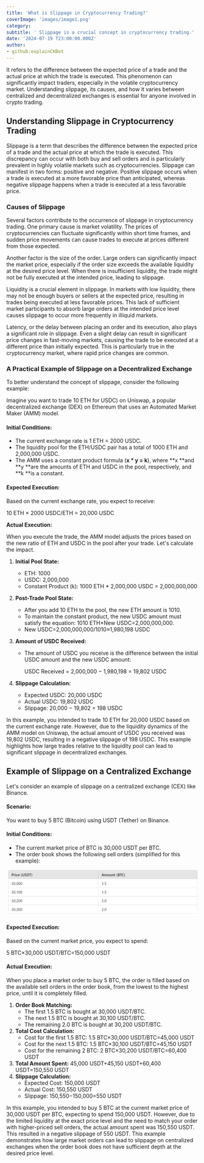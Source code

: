 ```yaml
---
title: 'What is Slippage in Cryptocurrency Trading?'
coverImage: 'images/image1.png'
category:
subtitle: ' Slippage is a crucial concept in cryptocurrency trading.'
date: '2024-07-19 T23:00:00.000Z'
author:
- github:explainCKBot
---
```


It refers to the difference between the expected price of a trade and the actual price at which the trade is executed. This phenomenon can significantly impact traders, especially in the volatile cryptocurrency market. Understanding slippage, its causes, and how it varies between centralized and decentralized exchanges is essential for anyone involved in crypto trading.


## Understanding Slippage in Cryptocurrency Trading

Slippage is a term that describes the difference between the expected price of a trade and the actual price at which the trade is executed. This discrepancy can occur with both buy and sell orders and is particularly prevalent in highly volatile markets such as cryptocurrencies. Slippage can manifest in two forms: positive and negative. Positive slippage occurs when a trade is executed at a more favorable price than anticipated, whereas negative slippage happens when a trade is executed at a less favorable price.


### Causes of Slippage

Several factors contribute to the occurrence of slippage in cryptocurrency trading. One primary cause is market volatility. The prices of cryptocurrencies can fluctuate significantly within short time frames, and sudden price movements can cause trades to execute at prices different from those expected.

Another factor is the size of the order. Large orders can significantly impact the market price, especially if the order size exceeds the available liquidity at the desired price level. When there is insufficient liquidity, the trade might not be fully executed at the intended price, leading to slippage.

Liquidity is a crucial element in slippage. In markets with low liquidity, there may not be enough buyers or sellers at the expected price, resulting in trades being executed at less favorable prices. This lack of sufficient market participants to absorb large orders at the intended price level causes slippage to occur more frequently in illiquid markets.

Latency, or the delay between placing an order and its execution, also plays a significant role in slippage. Even a slight delay can result in significant price changes in fast-moving markets, causing the trade to be executed at a different price than initially expected. This is particularly true in the cryptocurrency market, where rapid price changes are common.


### A Practical Example of Slippage on a Decentralized Exchange

To better understand the concept of slippage, consider the following example:

Imagine you want to trade 10 ETH for USDC) on Uniswap, a popular decentralized exchange (DEX) on Ethereum that uses an Automated Market Maker (AMM) model.


#### **Initial Conditions:**



* The current exchange rate is 1 ETH = 2000 USDC.
* The liquidity pool for the ETH/USDC pair has a total of 1000 ETH and 2,000,000 USDC.
* The AMM uses a constant product formula (**x * y = k**), where **x **and **y **are the amounts of ETH and USDC in the pool, respectively, and **k **is a constant.


#### **Expected Execution:**

Based on the current exchange rate, you expect to receive: 

10 ETH × 2000 USDC/ETH = 20,000 USDC

**Actual Execution:**

When you execute the trade, the AMM model adjusts the prices based on the new ratio of ETH and USDC in the pool after your trade. Let's calculate the impact.



1. **Initial Pool State:**
    * ETH: 1000
    * USDC: 2,000,000
    * Constant Product (k): 1000 ETH * 2,000,000 USDC = 2,000,000,000
2. **Post-Trade Pool State:**
    * After you add 10 ETH to the pool, the new ETH amount is 1010.
    * To maintain the constant product, the new USDC amount must satisfy the equation: 1010 ETH×New USDC=2,000,000,000.
    * New USDC=2,000,000,000/1010​≈1,980,198 USDC
3. **Amount of USDC Received:**
    * The amount of USDC you receive is the difference between the initial USDC amount and the new USDC amount: 

        USDC Received = 2,000,000 − 1,980,198 = 19,802 USDC

4. **Slippage Calculation:**
    * Expected USDC: 20,000 USDC
    * Actual USDC: 19,802 USDC
    * Slippage: 20,000 − 19,802 = 198 USDC

In this example, you intended to trade 10 ETH for 20,000 USDC based on the current exchange rate. However, due to the liquidity dynamics of the AMM model on Uniswap, the actual amount of USDC you received was 19,802 USDC, resulting in a negative slippage of 198 USDC. This example highlights how large trades relative to the liquidity pool can lead to significant slippage in decentralized exchanges. 


## Example of Slippage on a Centralized Exchange

Let's consider an example of slippage on a centralized exchange (CEX) like Binance.


#### **Scenario:**

You want to buy 5 BTC (Bitcoin) using USDT (Tether) on Binance.


#### **Initial Conditions:**



* The current market price of BTC is 30,000 USDT per BTC.
* The order book shows the following sell orders (simplified for this example):



![alt_text](images/image11.png "image_tooltip")



#### **Expected Execution:**

Based on the current market price, you expect to spend: 

5 BTC×30,000 USDT/BTC=150,000 USDT


#### **Actual Execution:**

When you place a market order to buy 5 BTC, the order is filled based on the available sell orders in the order book, from the lowest to the highest price, until it is completely filled.



1. **Order Book Matching:**
    * The first 1.5 BTC is bought at 30,000 USDT/BTC.
    * The next 1.5 BTC is bought at 30,100 USDT/BTC.
    * The remaining 2.0 BTC is bought at 30,200 USDT/BTC.
2. **Total Cost Calculation:**
    * Cost for the first 1.5 BTC: 1.5 BTC×30,000 USDT/BTC=45,000 USDT
    * Cost for the next 1.5 BTC: 1.5 BTC×30,100 USDT/BTC=45,150 USDT
    * Cost for the remaining 2 BTC: 2 BTC×30,200 USDT/BTC=60,400 USDT
3. **Total Amount Spent:** 45,000 USDT+45,150 USDT+60,400 USDT=150,550 USDT
4. **Slippage Calculation:**
    * Expected Cost: 150,000 USDT
    * Actual Cost: 150,550 USDT
    * Slippage: 150,550−150,000=550 USDT

In this example, you intended to buy 5 BTC at the current market price of 30,000 USDT per BTC, expecting to spend 150,000 USDT. However, due to the limited liquidity at the exact price level and the need to match your order with higher-priced sell orders, the actual amount spent was 150,550 USDT. This resulted in a negative slippage of 550 USDT. This example demonstrates how large market orders can lead to slippage on centralized exchanges when the order book does not have sufficient depth at the desired price level.
